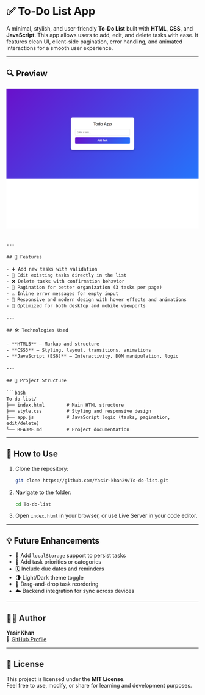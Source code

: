 # ✅ To‑Do List App

A minimal, stylish, and user-friendly **To‑Do List** built with **HTML**, **CSS**, and **JavaScript**. This app allows users to add, edit, and delete tasks with ease. It features clean UI, client-side pagination, error handling, and animated interactions for a smooth user experience.

---

## 🔍 Preview

![Main View](https://github.com/Yasir-khan29/To-do-list/blob/main/screenshot.png?raw=true)
```

---

## 🚀 Features

- ➕ Add new tasks with validation  
- 📝 Edit existing tasks directly in the list  
- ❌ Delete tasks with confirmation behavior  
- 📄 Pagination for better organization (3 tasks per page)  
- ⚠️ Inline error messages for empty input  
- 🎨 Responsive and modern design with hover effects and animations  
- 📱 Optimized for both desktop and mobile viewports  

---

## 🛠️ Technologies Used

- **HTML5** — Markup and structure  
- **CSS3** — Styling, layout, transitions, animations  
- **JavaScript (ES6)** — Interactivity, DOM manipulation, logic  

---

## 📂 Project Structure

```bash
To-do-list/
├── index.html        # Main HTML structure
├── style.css         # Styling and responsive design
├── app.js            # JavaScript logic (tasks, pagination, edit/delete)
└── README.md         # Project documentation
```

---

## 🧪 How to Use

1. Clone the repository:
   ```bash
   git clone https://github.com/Yasir-khan29/To-do-list.git
   ```

2. Navigate to the folder:
   ```bash
   cd To-do-list
   ```

3. Open `index.html` in your browser, or use Live Server in your code editor.

---

## 💡 Future Enhancements

- 💾 Add `localStorage` support to persist tasks  
- 🎯 Add task priorities or categories  
- 🗓️ Include due dates and reminders  
- 🌗 Light/Dark theme toggle  
- 🔄 Drag-and-drop task reordering  
- ☁️ Backend integration for sync across devices  

---

## 🙋‍♂️ Author

**Yasir Khan**  
🔗 [GitHub Profile](https://github.com/Yasir-khan29)

---

## 🪪 License

This project is licensed under the **MIT License**.  
Feel free to use, modify, or share for learning and development purposes.
